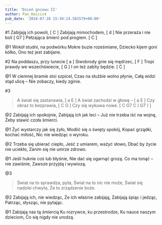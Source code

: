 ```yaml
---
title: 'Dzień gniewu II'
author: Pan_Kmicic4
pub_date: '2018-07-28 15:30:14.582579+00:00'
---
```


#1
Zabijają ich powoli, [ C ]
Zabijają mimochodem, [ d ]
Nie przeraża i nie boli [ G7 ]
Pełzająca śmierć pod progiem. [ C ]

@1
Wokół studni, na podwórku
Mokre buzie roześmiane,
Dziecko kijem goni kółko,
Ono też jest zabijane.

#2
Na poddaszu, przy lunecie [ a ]
Siwobrody gnie się mędrzec, [ F ]
Tropi prawdy we wszechświecie, [ G ]
I on też zabity będzie. [ C ]

@1
W ciemnej bramie stoi szpicel,
Czas na służbie wolno płynie,
Całą widzi stąd ulicę –
Nie zobaczy, kiedy zginie.

#3
>A świat się zastanawia, [ a E ]
>A świat zachodzi w głowę – [ a E ]
>Czy obraz to bezprawia, [ C G ]
>Czy się wykuwa nowe. [ C G7 C ( G7 ) ]

@2
Zabijają ich spokojnie,
Zabijają ich jak leci –
Już nie trzeba iść na wojnę,
Żeby stawić czoła śmierci.

@1
Żyć wystarczy jak się żyło,
Modlić się o święty spokój,
Kopać grządki, kochać miłość,
Nic nie wiedząc o wyroku.

@2
Trzeba się ubierać ciepło,
Jeść z umiarem, ważyć słowo,
Dbać by życie nie uciekło,
Zanim się nie umrze zdrowo.

@1
Jeśli huknie coś lub błyśnie,
Nie dać się ogarnąć grozą.
Co ma tonąć – nie zawiśnie,
Zawsze przyjdą i wywiozą.

@3
>Świat na to sprawdza, pyta,
>Świat na to nic nie może,
>Świat się nadziei chwyta,
>Że to zrządzenie boże.

@2
Zabijają ich, nie wiedząc,
Że ich właśnie zabijają,
Zabijają śpiąc i jedząc,
Patrząc, słysząc, nie pytając.

@1
Zabijają nas tą śmiercią
Ku rozrywce, ku przestrodze,
Ku nauce naszym dzieciom,
Co się nigdy nie urodzą.